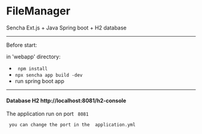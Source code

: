 # FileManager
Sencha Ext.js + Java Spring boot + H2 database
***
Before start:   

in 'webapp' directory: 
- `  npm install `
- ` npx sencha app build -dev `
- run spring boot app

***
#### Database H2  http://localhost:8081/h2-console
The application run on port ` 8081`

` you can change the port in the  application.yml`
